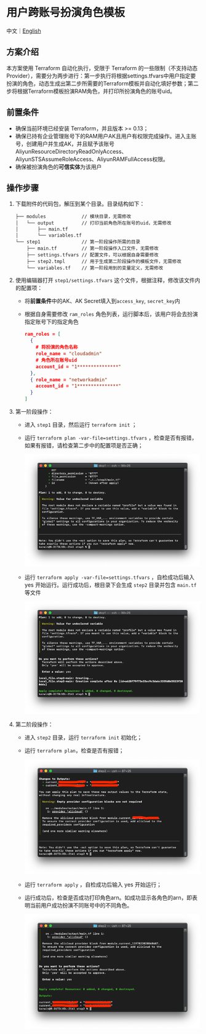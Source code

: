 # 用户跨账号扮演角色模板

中文｜[English](./README_en.md)

## 方案介绍

本方案使用 Terraform 自动化执行，受限于 Terraform 的一些限制（不支持动态 Provider），需要分为两步进行：第一步执行将根据settings.tfvars中用户指定要扮演的角色，动态生成出第二步所需要的Terraform模板并自动化填好参数；第二步将根据Terraform模板扮演RAM角色，并打印所扮演角色的账号uid。

## 前置条件

- 确保当前环境已经安装 Terraform，并且版本 >= 0.13；
- 确保已持有企业管理账号下的RAM用户AK且用户有权限完成操作。进入主账号，创建用户并生成AK，并且赋予该账号AliyunResourceDirectoryReadOnlyAccess、AliyunSTSAssumeRoleAccess、AliyunRAMFullAccess权限。
- 确保被扮演角色的**可信实体**为该用户

## 操作步骤

1. 下载附件的代码包，解压到某个目录。目录结构如下：

   ```
   ├── modules             // 模块目录，无需修改
   │   └── output          // 打印当前角色所在账号的uid，无需修改
   │       ├── main.tf 
   │       └── variables.tf
   └── step1               // 第一阶段操作所需的目录
       ├── main.tf         // 第一阶段操作入口文件，无需修改
       ├── settings.tfvars // 配置文件，可以根据自身需要修改
       ├── step2.tmpl      // 用于生成第二阶段操作的模板文件，无需修改
       └── variables.tf    // 第一阶段用到的变量定义，无需修改
   ```

2. 使用编辑器打开 `step1/settings.tfvars` 这个文件，根据注释，修改该文件内的配置项：

   - 将**前置条件**中的AK、AK Secret填入到`access_key`, `secret_key`内

   - 根据自身需要修改 `ram_roles` 角色列表，运行脚本后，该用户将会去扮演指定账号下的指定角色

     ```json
     ram_roles = [
       {
         # 将扮演的角色名称
         role_name = "cloudadmin"
         # 角色所在账号uid
         account_id = "1***************"
       },
       { role_name = "networkadmin"
         account_id = "1***************"
       }
     ]
     ```

3. 第一阶段操作：

   - 进入 `step1` 目录，然后运行 `terraform init` ；

   - 运行 `terraform plan -var-file=settings.tfvars` ，检查是否有报错，如果有报错，请检查第二步中的配置项是否正确；

     ![13.04-plan结果](../../img/13.04-plan结果.png)

   - 运行 `terraform apply -var-file=settings.tfvars` ，自检成功后输入 yes 开始运行。运行成功后，根目录下会生成 `step2` 目录并包含 `main.tf` 等文件

     ![14.04-apply结果](../../img/14.04-apply结果.png)

     

4. 第二阶段操作：

   - 进入 `step2` 目录，运行 `terraform init` 初始化；

   - 运行 `terraform plan`，检查是否有报错；

     ![15.step2-plan结果](../../img/15.step2-plan结果.png)

   - 运行 `terraform apply` ，自检成功后输入 yes 开始运行；

   - 运行成功后，检查是否成功打印角色arn。如成功显示各角色的arn，即表明当前用户成功扮演不同账号中的不同角色。

     ![16.04-step2-apply结果](../../img/16.04-step2-apply结果.png)

